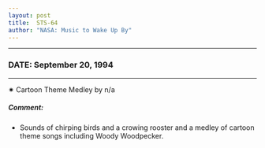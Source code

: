 ```yaml
---
layout: post
title:  STS-64
author: "NASA: Music to Wake Up By"
---
```


----
### DATE: September 20, 1994
----
✷ Cartoon Theme Medley by n/a

##### Comment:
* Sounds of chirping birds and a crowing rooster and a medley of cartoon theme songs including Woody Woodpecker.
